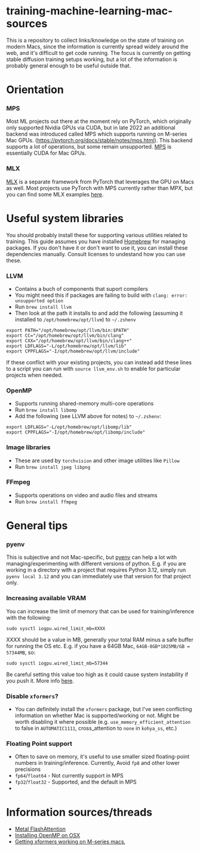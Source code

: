 # training-machine-learning-mac-sources
This is a repository to collect links/knowledge on the state of training on modern Macs, since the information is currently spread widely around the web, and it's difficult to get code running. The focus is currently on getting stable diffusion training setups working, but a lot of the information is probably general enough to be useful outside that.

# Orientation

### MPS
Most ML projects out there at the moment rely on PyTorch, which originally only supported Nvidia GPUs via CUDA, but in late 2022 an additional backend was introduced called MPS which supports running on M-series Mac GPUs. (https://pytorch.org/docs/stable/notes/mps.html). This backend supports a lot of operations, but some remain unsupported. [MPS](https://developer.apple.com/documentation/metalperformanceshaders) is essentially CUDA for Mac GPUs.

### MLX
[MLX](https://github.com/ml-explore/mlx) is a separate framework from PyTorch that leverages the GPU on Macs as well. Most projects use PyTorch with MPS currently rather than MPX, but you can find some MLX examples [here](https://github.com/ml-explore/mlx-examples).

# Useful system libraries

You should probably install these for supporting various utilities related to training. This guide assumes you have installed [Homebrew](https://brew.sh/) for managing packages. If you don't have it or don't want to use it, you can install these dependencies manually. Consult licenses to undestand how you can use these.

### LLVM
- Contains a buch of components that suport compilers
- You might need this if packages are failing to build with `clang: error: unsupported option`
- Run `brew install llvm`
- Then look at the path it installs to and add the following (assuming it installed to `/opt/homebrew/opt/llvm`) to `~/.zshenv`
```
export PATH="/opt/homebrew/opt/llvm/bin:$PATH"
export CC="/opt/homebrew/opt/llvm/bin/clang"
export CXX="/opt/homebrew/opt/llvm/bin/clang++"
export LDFLAGS="-L/opt/homebrew/opt/llvm/lib"
export CPPFLAGS="-I/opt/homebrew/opt/llvm/include"
```

If these conflict with your existing projects, you can instead add these lines to a script you can run with `source llvm_env.sh` to enable for particular projects when needed.

### OpenMP
- Supports running shared-memory multi-core operations
- Run `brew install libomp`
- Add the following (see LLVM above for notes) to `~/.zshenv`:
```
export LDFLAGS="-L/opt/homebrew/opt/libomp/lib"
export CPPFLAGS="-I/opt/homebrew/opt/libomp/include"
```

### Image libraries
- These are used by `torchvision` and other image utilities like `Pillow`
- Run `brew install jpeg libpng`

### FFmpeg
- Supports operations on video and audio files and streams
- Run `brew install ffmpeg`

# General tips

### pyenv
This is subjective and not Mac-specific, but [pyenv](https://github.com/pyenv/pyenv) can help a lot with managing/experimenting with different versions of python. E.g. if you are working in a directory with a project that requires Python 3.12, simply run `pyenv local 3.12` and you can immediately use that version for that project only.

### Increasing available VRAM
You can increase the limit of memory that can be used for training/inference with the following:
```
sudo sysctl iogpu.wired_limit_mb=XXXX
```
XXXX should be a value in MB, generally your total RAM minus a safe buffer for running the OS etc. E.g. if you have a 64GB Mac, `64GB-8GB*1025MB/GB = 57344MB`, so:
```
sudo sysctl iogpu.wired_limit_mb=57344
```
Be careful setting this value too high as it could cause system instability if you push it.  More info [here](https://www.reddit.com/r/LocalLLaMA/comments/186phti/m1m2m3_increase_vram_allocation_with_sudo_sysctl/).

### Disable `xformers`?
- You can definitely install the `xformers` package, but I've seen conflicting information on whether Mac is supported/working or not. Might be worth disabling it where possible (e.g. `use_memory_efficient_attention` to false in `AUTOMATIC1111`, cross_attention to `none` in `kohya_ss`, etc.)

### Floating Point support
- Often to save on memory, it's useful to use smaller sized floating-point numbers in training/inference. Currently, 
 Avoid `fp8` and other lower precisions
- `fp64`/`float64` -  Not currently support in MPS
- `fp32`/`float32` - Supported, and the default in MPS
- 



# Information sources/threads
- [Metal FlashAttention](https://github.com/philipturner/metal-flash-attention)
- [Installing OpenMP on OSX](https://gist.github.com/ijleesw/4f863543a50294e3ba54acf588a4a421)
- [Getting xformers working on M-series macs](https://github.com/AUTOMATIC1111/stable-diffusion-webui/discussions/8188), 